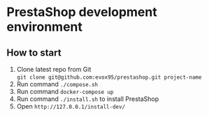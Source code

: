 # PrestaShop development environment

## How to start

1. Clone latest repo from Git   
`git clone git@github.com:evox95/prestashop.git project-name`
2. Run command `./compose.sh`
3. Run command `docker-compose up`
4. Run command `./install.sh` to install PrestaShop
6. Open `http://127.0.0.1/install-dev/`

